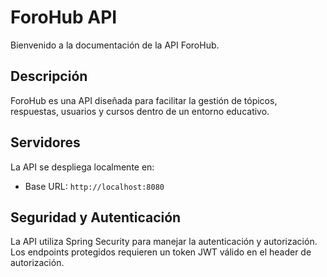 # ForoHub API

Bienvenido a la documentación de la API ForoHub.

## Descripción

ForoHub es una API diseñada para facilitar la gestión de tópicos, respuestas, usuarios y cursos dentro de un entorno educativo.

## Servidores

La API se despliega localmente en:

- Base URL: `http://localhost:8080`
  
## Seguridad y Autenticación

La API utiliza Spring Security para manejar la autenticación y autorización. Los endpoints protegidos requieren un token JWT válido en el header de autorización.


